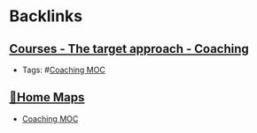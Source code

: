 
# Backlinks
## [Courses - The target approach - Coaching](<Courses - The target approach - Coaching.md>)
- Tags: #[Coaching MOC](<Coaching MOC.md>)

## [🏡Home Maps](<🏡Home Maps.md>)
- [Coaching MOC](<Coaching MOC.md>)

